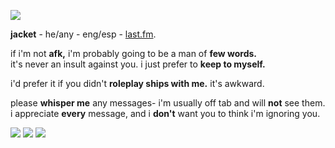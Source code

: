 ![](https://i.imgur.com/vDrXk8I.gif)

**jacket** - he/any - eng/esp - [last.fm](https://www.last.fm/user/byleth_eisner).

if i'm not **afk,** i'm probably going to be a man of **few words.**   
it's never an insult against you. i just prefer to **keep to myself.**

i'd prefer it if you didn't **roleplay ships with me.** it's awkward.

please **whisper me** any messages- i'm usually off tab and will **not** see them.   
i appreciate **every** message, and i **don't** want you to think i'm ignoring you.

![](https://i.imgur.com/2qGxEsJ.png) ![](https://i.imgur.com/AEZCrcK.png) ![](https://i.imgur.com/AIlRRiM.png)
